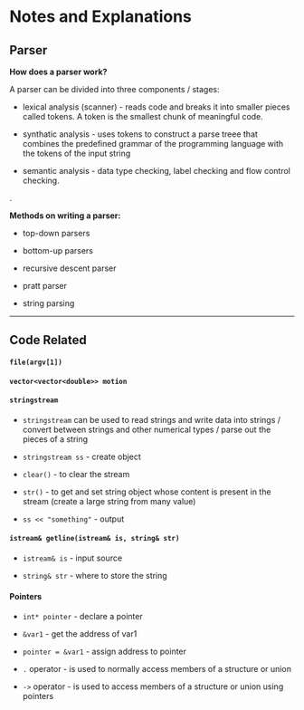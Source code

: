 # Notes and Explanations

## Parser

**How does a parser work?**

A parser can be divided into three components / stages:

- lexical analysis (scanner) - reads code and breaks it into smaller pieces called tokens. A token is the smallest chunk of meaningful code.

- synthatic analysis - uses tokens to construct a parse treee that combines the predefined grammar of the programming language with the tokens of the input string

- semantic analysis - data type checking, label checking and flow control checking.

.

**Methods on writing a parser:**

- top-down parsers

- bottom-up parsers

- recursive descent parser

- pratt parser

- string parsing

-----

## Code Related

#### `file(argv[1])`

#### `vector<vector<double>> motion`

#### `stringstream`

- `stringstream` can be used to read strings and write data into strings / convert between strings and other numerical types / parse out the pieces of a string 

- `stringstream ss` - create object

- `clear()` - to clear the stream

- `str()` - to get and set string object whose content is present in the stream (create a large string from many value)

- `ss << "something"` - output 

#### `istream& getline(istream& is, string& str)`

- `istream& is` - input source

- `string& str` - where to store the string

#### Pointers

- `int* pointer` - declare a pointer 

- `&var1` - get the address of var1

- `pointer = &var1` - assign address to pointer 

- `.` operator - is used to normally access members of a structure or union

- `->` operator - is used to access members of a structure or union using pointers
